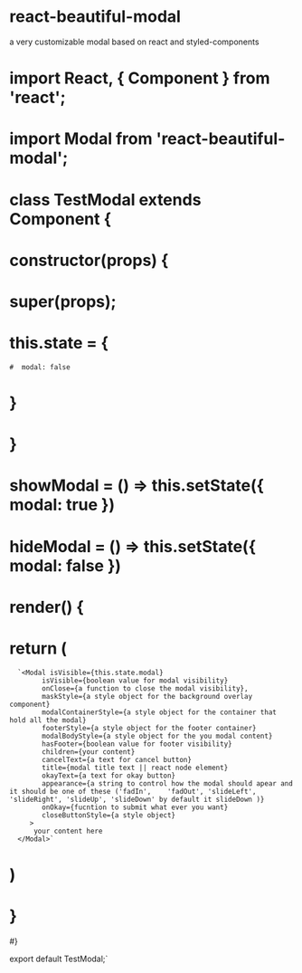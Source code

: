 # react-beautiful-modal
a very customizable modal based on react and styled-components


# import React, { Component } from 'react';
# import Modal from 'react-beautiful-modal';

# class TestModal extends Component {
 # constructor(props) {
  #  super(props);
   # this.state = {
    #  modal: false
   # }
 # }

 # showModal = () => this.setState({ modal: true })
  # hideModal = () => this.setState({ modal: false })

 # render() {
  #  return (
      `<Modal isVisible={this.state.modal}
            isVisible={boolean value for modal visibility}
            onClose={a function to close the modal visibility},
            maskStyle={a style object for the background overlay component}
            modalContainerStyle={a style object for the container that hold all the modal}
            footerStyle={a style object for the footer container}
            modalBodyStyle={a style object for the you modal content}
            hasFooter={boolean value for footer visibility}
            children={your content}
            cancelText={a text for cancel button}
            title={modal title text || react node element}
            okayText={a text for okay button}
            appearance={a string to control how the modal should apear and it should be one of these ('fadIn',    'fadOut', 'slideLeft', 'slideRight', 'slideUp', 'slideDown' by default it slideDown )}
            onOkay={fucntion to submit what ever you want}
            closeButtonStyle={a style object}
         >
          your content here
      </Modal>`
  # )
 # }
#}

export default TestModal;`